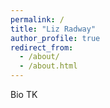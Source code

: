 ```yaml
---
permalink: /
title: "Liz Radway"
author_profile: true
redirect_from: 
  - /about/
  - /about.html
---
```


Bio TK